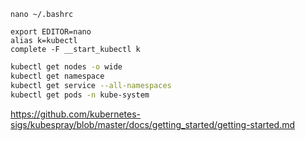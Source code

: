 ```
nano ~/.bashrc

export EDITOR=nano
alias k=kubectl
complete -F __start_kubectl k
```

```bash
kubectl get nodes -o wide
kubectl get namespace
kubectl get service --all-namespaces
kubectl get pods -n kube-system
```

https://github.com/kubernetes-sigs/kubespray/blob/master/docs/getting_started/getting-started.md
